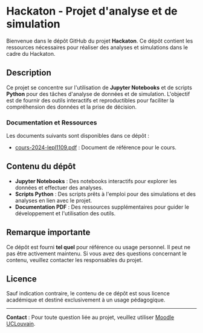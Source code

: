 # Hackaton - Projet d'analyse et de simulation

Bienvenue dans le dépôt GitHub du projet **Hackaton**. Ce dépôt contient les ressources nécessaires pour réaliser des analyses et simulations dans le cadre du Hackaton.

## Description

Ce projet se concentre sur l'utilisation de **Jupyter Notebooks** et de scripts **Python** pour des tâches d'analyse de données et de simulation. L'objectif est de fournir des outils interactifs et reproductibles pour faciliter la compréhension des données et la prise de décision.

### Documentation et Ressources

Les documents suivants sont disponibles dans ce dépôt :
- [cours-2024-lepl1109.pdf](cours-2024-lepl1109.pdf) : Document de référence pour le cours.

## Contenu du dépôt

- **Jupyter Notebooks** : Des notebooks interactifs pour explorer les données et effectuer des analyses.
- **Scripts Python** : Des scripts prêts à l'emploi pour des simulations et des analyses en lien avec le projet.
- **Documentation PDF** : Des ressources supplémentaires pour guider le développement et l'utilisation des outils.

## Remarque importante

Ce dépôt est fourni **tel quel** pour référence ou usage personnel. Il peut ne pas être activement maintenu. Si vous avez des questions concernant le contenu, veuillez contacter les responsables du projet.

## Licence

Sauf indication contraire, le contenu de ce dépôt est sous licence académique et destiné exclusivement à un usage pédagogique.

---

**Contact** : Pour toute question liée au projet, veuillez utiliser [Moodle UCLouvain](http://moodle.uclouvain.be).
